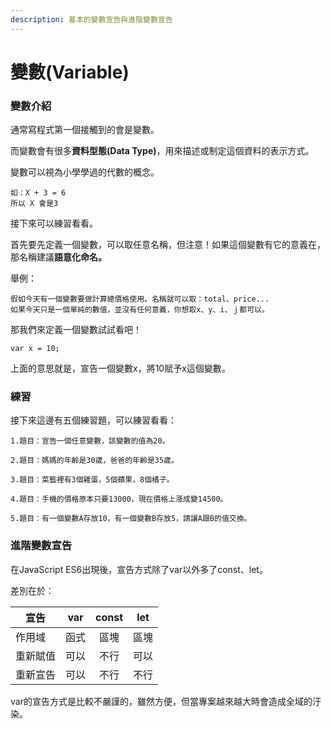 ```yaml
---
description: 基本的變數宣告與進階變數宣告
---
```


# 變數(Variable)

### 變數介紹

通常寫程式第一個接觸到的會是變數。

而變數會有很多**資料型態(Data Type)**，用來描述或制定這個資料的表示方式。

變數可以視為小學學過的代數的概念。

```
如：X + 3 = 6
所以 X 會是3
```

接下來可以練習看看。

首先要先定義一個變數，可以取任意名稱，但注意！如果這個變數有它的意義在，那名稱建議**語意化命名。**

舉例：

```
假如今天有一個變數要做計算總價格使用。名稱就可以取：total、price...
如果今天只是一個單純的數值，並沒有任何意義，你想取x、y、i、ｊ都可以。
```

那我們來定義一個變數試試看吧！

```
var x = 10;
```

上面的意思就是，宣告一個變數x，將10賦予x這個變數。

### 練習

接下來這邊有五個練習題，可以練習看看：

```
1.題目：宣告一個任意變數，該變數的值為20。

2.題目：媽媽的年齡是30歲，爸爸的年齡是35歲。

3.題目：菜籃裡有3個雞蛋，5個蘋果，8個橘子。

4.題目：手機的價格原本只要13000，現在價格上漲成變14500。

5.題目：有一個變數A存放10，有一個變數B存放5，請讓A跟B的值交換。
```

### 進階變數宣告

在JavaScript ES6出現後，宣告方式除了var以外多了const、let。

差別在於：

| 宣告   | var | const | let |
| ---- | :-: | :---: | :-: |
| 作用域  |  函式 |   區塊  |  區塊 |
| 重新賦值 |  可以 |   不行  |  可以 |
| 重新宣告 |  可以 |   不行  |  不行 |

var的宣告方式是比較不嚴謹的，雖然方便，但當專案越來越大時會造成全域的汙染。
